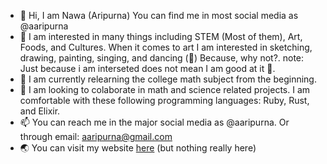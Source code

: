 - 👋 Hi, I am Nawa (Aripurna) You can find me in most social media as @aaripurna
- 👀 I am interested in many things including STEM (Most of them), Art, Foods, and Cultures.
     When it comes to art I am interested in sketching, drawing, painting, singing, and dancing (💃) Because, why not?.
     note: Just because i am interseted does not mean I am good at it 👀.
- 🌱 I am currently relearning the college math subject from the beginning.
- 💞️ I am looking to colaborate in math and science related projects.
     I am comfortable with these following programming languages: Ruby, Rust, and Elixir.
- 📫 You can reach me in the major social media as @aaripurna. Or through email: aaripurna@gmail.com
- 🌏 You can visit my website [here](https://ctrl.aaripurna.com/) (but nothing really here)
